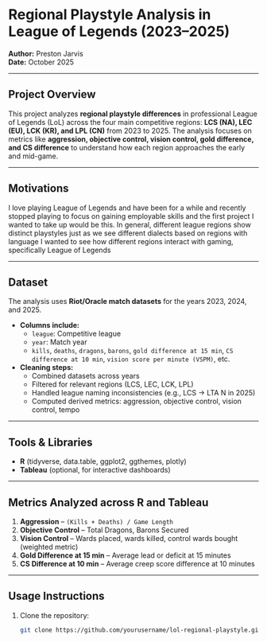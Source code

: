 # Regional Playstyle Analysis in League of Legends (2023–2025)

**Author:** Preston Jarvis  
**Date:** October 2025  

---

## Project Overview
This project analyzes **regional playstyle differences** in professional League of Legends (LoL) across the four main competitive regions: **LCS (NA), LEC (EU), LCK (KR), and LPL (CN)** from 2023 to 2025. The analysis focuses on metrics like **aggression, objective control, vision control, gold difference, and CS difference** to understand how each region approaches the early and mid-game.

---

## Motivations
I love playing League of Legends and have been for a while and recently stopped playing to focus on gaining employable skills and the first project I wanted to take up would be this. In general, different league regions show distinct playstyles just as we see different dialects based on regions with language I wanted to see how different regions interact with gaming, specifically League of Legends

---

## Dataset
The analysis uses **Riot/Oracle match datasets** for the years 2023, 2024, and 2025.  

- **Columns include:**  
  - `league`: Competitive league  
  - `year`: Match year  
  - `kills`, `deaths`, `dragons`, `barons`, `gold difference at 15 min`, `CS difference at 10 min`, `vision score per minute (VSPM)`, etc.  
- **Cleaning steps:**  
  - Combined datasets across years  
  - Filtered for relevant regions (LCS, LEC, LCK, LPL)  
  - Handled league naming inconsistencies (e.g., LCS → LTA N in 2025)  
  - Computed derived metrics: aggression, objective control, vision control, tempo  

---

## Tools & Libraries
- **R** (tidyverse, data.table, ggplot2, ggthemes, plotly)  
- **Tableau** (optional, for interactive dashboards)  

---

## Metrics Analyzed across R and Tableau
1. **Aggression** – `(Kills + Deaths) / Game Length`  
2. **Objective Control** – Total Dragons, Barons Secured
3. **Vision Control** – Wards placed, wards killed, control wards bought (weighted metric)  
4. **Gold Difference at 15 min** – Average lead or deficit at 15 minutes  
5. **CS Difference at 10 min** – Average creep score difference at 10 minutes  

---

## Usage Instructions
1. Clone the repository:  
   ```bash
   git clone https://github.com/yourusername/lol-regional-playstyle.git
